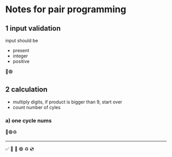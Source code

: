 # Notes for pair programming

## 1 input validation
input should be
- present
- integer
- positive

🔴🟢

## 2 calculation
- multiply digits, if product is bigger than 9, start over
- count number of cyles
### a) one cycle nums

🔴🟢♻️


***
✅ 🍅 🔴 🟢 ♻️ 💿